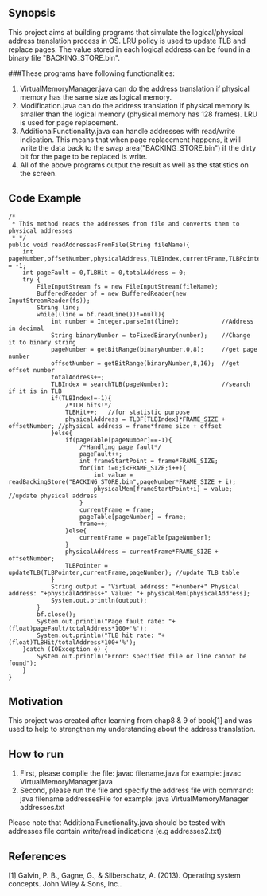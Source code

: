 ## Synopsis

This project aims at building programs that simulate the logical/physical address translation process in OS. LRU policy is used to update TLB and replace pages. The value stored in each logical address can be found in a binary file "BACKING_STORE.bin".

###These programs have following functionalities:

1. VirtualMemoryManager.java can do the address translation if physical memory has the same size as logical memory.
2. Modification.java can do the address translation if physical memory is smaller than the logical memory (physical memory has 128 frames). LRU is used for page replacement.
3. AdditionalFunctionality.java can handle addresses with read/write indication. This means that when page replacement happens, it will write the data back to the swap area("BACKING_STORE.bin") if the dirty bit for the page to be replaced is write.
4. All of the above programs output the result as well as the statistics on the screen.

## Code Example

	/*
	 * This method reads the addresses from file and converts them to physical addresses
	 * */
	public void readAddressesFromFile(String fileName){
		int pageNumber,offsetNumber,physicalAddress,TLBIndex,currentFrame,TLBPointer = -1;
		int pageFault = 0,TLBHit = 0,totalAddress = 0;
		try {
			FileInputStream fs = new FileInputStream(fileName);
			BufferedReader bf = new BufferedReader(new InputStreamReader(fs));
			String line;
			while((line = bf.readLine())!=null){
				int number = Integer.parseInt(line);			//Address in decimal
				String binaryNumber = toFixedBinary(number); 	//Change it to binary string
				pageNumber = getBitRange(binaryNumber,0,8);		//get page number
				offsetNumber = getBitRange(binaryNumber,8,16);	//get offset number
				totalAddress++;
				TLBIndex = searchTLB(pageNumber);				//search if it is in TLB
				if(TLBIndex!=-1){
					/*TLB hits!*/
					TLBHit++;	//for statistic purpose
					physicalAddress = TLBF[TLBIndex]*FRAME_SIZE + offsetNumber;	//physical address = frame*frame size + offset
				}else{
					if(pageTable[pageNumber]==-1){
						/*Handling page fault*/
						pageFault++;
						int frameStartPoint = frame*FRAME_SIZE;
						for(int i=0;i<FRAME_SIZE;i++){
							int value = readBackingStore("BACKING_STORE.bin",pageNumber*FRAME_SIZE + i);
							physicalMem[frameStartPoint+i] = value;	//update physical address
						}
						currentFrame = frame;
						pageTable[pageNumber] = frame;
						frame++;
					}else{
						currentFrame = pageTable[pageNumber];
					}
					physicalAddress = currentFrame*FRAME_SIZE + offsetNumber;
					TLBPointer = updateTLB(TLBPointer,currentFrame,pageNumber);	//update TLB table
				}
				String output = "Virtual address: "+number+" Physical address: "+physicalAddress+" Value: "+ physicalMem[physicalAddress];
				System.out.println(output);
			}
			bf.close();
			System.out.println("Page fault rate: "+(float)pageFault/totalAddress*100+'%');
			System.out.println("TLB hit rate: "+(float)TLBHit/totalAddress*100+'%');
		}catch (IOException e) {
			System.out.println("Error: specified file or line cannot be found");
		}
	}

## Motivation

This project was created after learning from chap8 & 9 of book[1] and was used to help to strengthen my understanding about the address translation.


## How to run

1. First, please complie the file:
javac filename.java
for example:
javac VirtualMemoryManager.java
2. Second, please run the file and specify the address file with command:
java filename addressesFile
for example:
java VirtualMemoryManager addresses.txt

Please note that AdditionalFunctionality.java should be tested with addresses file contain write/read indications (e.g addresses2.txt)

## References

[1] Galvin, P. B., Gagne, G., & Silberschatz, A. (2013). Operating system concepts. John Wiley & Sons, Inc..
